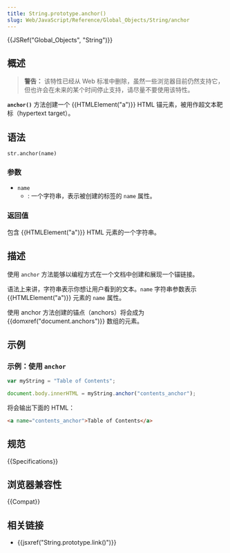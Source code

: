 ```yaml
---
title: String.prototype.anchor()
slug: Web/JavaScript/Reference/Global_Objects/String/anchor
---
```


{{JSRef("Global_Objects", "String")}}

## 概述

> **警告：** 该特性已经从 Web 标准中删除，虽然一些浏览器目前仍然支持它，但也许会在未来的某个时间停止支持，请尽量不要使用该特性。

**`anchor()`** 方法创建一个 {{HTMLElement("a")}} HTML 锚元素，被用作超文本靶标（hypertext target）。

## 语法

```plain
str.anchor(name)
```

### 参数

- `name`
  - : 一个字符串，表示被创建的标签的 `name` 属性。

### 返回值

包含 {{HTMLElement("a")}} HTML 元素的一个字符串。

## 描述

使用 `anchor` 方法能够以编程方式在一个文档中创建和展现一个锚链接。

语法上来讲，字符串表示你想让用户看到的文本。`name` 字符串参数表示 {{HTMLElement("a")}} 元素的 `name` 属性。

使用 anchor 方法创建的锚点（anchors）将会成为 {{domxref("document.anchors")}} 数组的元素。

## 示例

### 示例：使用 `anchor`

```js
var myString = "Table of Contents";

document.body.innerHTML = myString.anchor("contents_anchor");
```

将会输出下面的 HTML：

```html
<a name="contents_anchor">Table of Contents</a>
```

## 规范

{{Specifications}}

## 浏览器兼容性

{{Compat}}

## 相关链接

- {{jsxref("String.prototype.link()")}}
